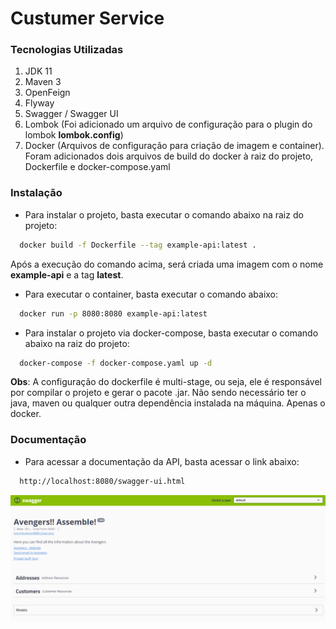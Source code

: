 # Custumer Service

### Tecnologias Utilizadas

1. JDK 11
2. Maven 3
3. OpenFeign
4. Flyway
5. Swagger / Swagger UI
6. Lombok (Foi adicionado um arquivo de configuração para o plugin do lombok **lombok.config**)
7. Docker (Arquivos de configuração para criação de imagem e container). Foram adicionados dois arquivos de build do docker à raiz do projeto, Dockerfile e docker-compose.yaml

### Instalação

- Para instalar o projeto, basta executar o comando abaixo na raiz do projeto:

```sh 
  docker build -f Dockerfile --tag example-api:latest .
```
Após a execução do comando acima, será criada uma imagem com o nome **example-api** e a tag **latest**.

- Para executar o container, basta executar o comando abaixo:

```sh 
  docker run -p 8080:8080 example-api:latest
```

- Para instalar o projeto via docker-compose, basta executar o comando abaixo na raiz do projeto:

```sh 
  docker-compose -f docker-compose.yaml up -d
```

**Obs**: A configuração do dockerfile é multi-stage, ou seja, ele é responsável por compilar o projeto e gerar o pacote .jar. Não sendo necessário ter o java, maven ou qualquer outra dependência instalada na máquina. Apenas o docker.


### Documentação

- Para acessar a documentação da API, basta acessar o link abaixo:

```sh 
  http://localhost:8080/swagger-ui.html
```

![alt text](docs/swagger-ui.png)
